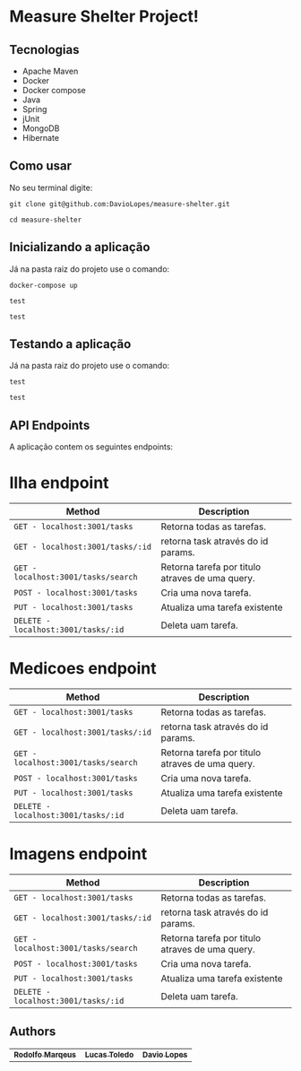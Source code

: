 # Measure Shelter Project!

## Tecnologias

* Apache Maven
* Docker
* Docker compose
* Java
* Spring
* jUnit
* MongoDB
* Hibernate

## Como usar


No seu terminal digite:
```
git clone git@github.com:DavioLopes/measure-shelter.git

cd measure-shelter
```

## Inicializando a aplicação

Já na pasta raiz do projeto use o comando:

```
docker-compose up

test 

test
```

## Testando a aplicação

Já na pasta raiz do projeto use o comando:

```
test 

test
```

## API Endpoints

A aplicação contem os seguintes endpoints:

# Ilha endpoint

| Method | Description |
|---|---|
| `GET - localhost:3001/tasks` | Retorna todas as tarefas. |
| `GET - localhost:3001/tasks/:id` | retorna task através do id params. |
| `GET - localhost:3001/tasks/search` | Retorna tarefa por titulo atraves de uma query. |
| `POST - localhost:3001/tasks` | Cria uma nova tarefa. |
| `PUT - localhost:3001/tasks` | Atualiza uma tarefa existente |
| `DELETE - localhost:3001/tasks/:id` | Deleta uam tarefa. |

# Medicoes endpoint

| Method | Description |
|---|---|
| `GET - localhost:3001/tasks` | Retorna todas as tarefas. |
| `GET - localhost:3001/tasks/:id` | retorna task através do id params. |
| `GET - localhost:3001/tasks/search` | Retorna tarefa por titulo atraves de uma query. |
| `POST - localhost:3001/tasks` | Cria uma nova tarefa. |
| `PUT - localhost:3001/tasks` | Atualiza uma tarefa existente |
| `DELETE - localhost:3001/tasks/:id` | Deleta uam tarefa. |

# Imagens endpoint

| Method | Description |
|---|---|
| `GET - localhost:3001/tasks` | Retorna todas as tarefas. |
| `GET - localhost:3001/tasks/:id` | retorna task através do id params. |
| `GET - localhost:3001/tasks/search` | Retorna tarefa por titulo atraves de uma query. |
| `POST - localhost:3001/tasks` | Cria uma nova tarefa. |
| `PUT - localhost:3001/tasks` | Atualiza uma tarefa existente |
| `DELETE - localhost:3001/tasks/:id` | Deleta uam tarefa. |


## Authors

<table>
  <tr>
    <td align="center">
      <a href="https://www.linkedin.com/in/rodolfomno/" target="_blank" rel="noopener noreferrer">
        <sub>
          <b>Rodolfo Marqeus</b>
        </sub>
      </a>
    </td>
        <td align="center">
      <a href="https://www.linkedin.com/in/rodolfomno/" target="_blank" rel="noopener noreferrer">
        <sub>
          <b>Lucas Toledo</b>
        </sub>
      </a>
    </td>
        <td align="center">
      <a href="https://www.linkedin.com/in/rodolfomno/" target="_blank" rel="noopener noreferrer">
        <sub>
          <b>Davio Lopes</b>
        </sub>
      </a>
    </td>
  </tr>
</table>
